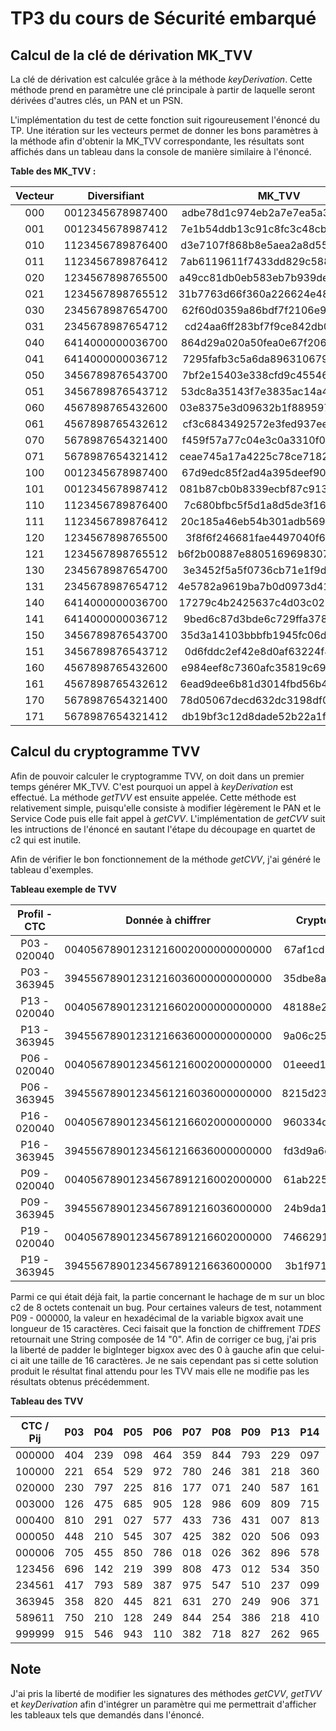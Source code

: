 # TP3 du cours de Sécurité embarqué

## Calcul de la clé de dérivation MK_TVV

La clé de dérivation est calculée grâce à la méthode *keyDerivation*. Cette méthode prend en paramètre une clé principale à partir de laquelle seront dérivées d'autres clés, un PAN et un PSN.

L'implémentation du test de cette fonction suit rigoureusement l'énoncé du TP. Une itération sur les vecteurs permet de donner les bons paramètres à la méthode afin d'obtenir la MK_TVV correspondante, les résultats sont affichés dans un tableau dans la console de manière similaire à l'énoncé.

**Table des MK_TVV :**


| Vecteur |   Diversifiant   |             MK_TVV               |
|:-------:|:----------------:|:--------------------------------:|
|   000   | 0012345678987400 | adbe78d1c974eb2a7e7ea5a32ef8dc26 |
|   001   | 0012345678987412 | 7e1b54ddb13c91c8fc3c48cb98bd1195 |
|   010   | 1123456789876400 | d3e7107f868b8e5aea2a8d55c20a02a9 |
|   011   | 1123456789876412 | 7ab6119611f7433dd829c5889cdccae4 |
|   020   | 1234567898765500 | a49cc81db0eb583eb7b939de7b2396a0 |
|   021   | 1234567898765512 | 31b7763d66f360a226624e48765389a7 |
|   030   | 2345678987654700 | 62f60d0359a86bdf7f2106e98658b7ec |
|   031   | 2345678987654712 | cd24aa6ff283bf7f9ce842db0ca9659d |
|   040   | 6414000000036700 | 864d29a020a50fea0e67f206e59bd002 |
|   041   | 6414000000036712 | 7295fafb3c5a6da896310679d82c6f7e |
|   050   | 3456789876543700 | 7bf2e15403e338cfd9c45546fc255d37 |
|   051   | 3456789876543712 | 53dc8a35143f7e3835ac14a438890df1 |
|   060   | 4567898765432600 | 03e8375e3d09632b1f88959748c117f8 |
|   061   | 4567898765432612 | cf3c6843492572e3fed937ee98c73f9a |
|   070   | 5678987654321400 | f459f57a77c04e3c0a3310f0619659ea |
|   071   | 5678987654321412 | ceae745a17a4225c78ce7182a269a238 |
|   100   | 0012345678987400 | 67d9edc85f2ad4a395deef90e390a064 |
|   101   | 0012345678987412 | 081b87cb0b8339ecbf87c913d55202e8 |
|   110   | 1123456789876400 | 7c680bfbc5f5d1a8d5de3f16838261ef |
|   111   | 1123456789876412 | 20c185a46eb54b301adb5691fd3173f9 |
|   120   | 1234567898765500 | 3f8f6f246681fae4497040f6bb44a7bf |
|   121   | 1234567898765512 | b6f2b00887e880516969830738c31219 |
|   130   | 2345678987654700 | 3e3452f5a5f0736cb71e1f9d49a1eec4 |
|   131   | 2345678987654712 | 4e5782a9619ba7b0d0973d41e3e25231 |
|   140   | 6414000000036700 | 17279c4b2425637c4d03c028b68bbf48 |
|   141   | 6414000000036712 | 9bed6c87d3bde6c729ffa37835c82fba |
|   150   | 3456789876543700 | 35d3a14103bbbfb1945fc06d597a0225 |
|   151   | 3456789876543712 | 0d6fddc2ef42e8d0af63224f8953f191 |
|   160   | 4567898765432600 | e984eef8c7360afc35819c6902b1b2d3 |
|   161   | 4567898765432612 | 6ead9dee6b81d3014fbd56b416ce2b85 |
|   170   | 5678987654321400 | 78d05067decd632dc3198df0680aa27a |
|   171   | 5678987654321412 | db19bf3c12d8dade52b22a1f310983cc |

## Calcul du cryptogramme TVV

Afin de pouvoir calculer le cryptogramme TVV, on doit dans un premier temps générer MK_TVV. C'est pourquoi un appel à *keyDerivation* est effectué. La méthode *getTVV* est ensuite appelée. Cette méthode est relativement simple, puisqu'elle consiste à modifier légèrement le PAN et le Service Code puis elle fait appel à *getCVV*. L'implémentation de *getCVV* suit les intructions de l'énoncé en sautant l'étape du découpage en quartet de c2 qui est inutile.

Afin de vérifier le bon fonctionnement de la méthode *getCVV*, j'ai généré le tableau d'exemples.

**Tableau exemple de TVV**

| Profil - CTC |         Donnée à chiffrer         |   Cryptogramme   | TVV |
|:------------:|:---------------------------------:|:----------------:|:---:|
| P03 - 020040 |  00405678901231216002000000000000 | 67af1cd58a2582b9 | 671 |
| P03 - 363945 |  39455678901231216036000000000000 | 35dbe8a52aa6d918 | 358 |
| P13 - 020040 |  00405678901231216602000000000000 | 48188e2b24eb0dcb | 481 |
| P13 - 363945 |  39455678901231216636000000000000 | 9a06c252961dca7c | 906 |
| P06 - 020040 |  00405678901234561216002000000000 | 01eeed1ad1985b21 | 011 |
| P06 - 363945 |  39455678901234561216036000000000 | 8215d230280c85bd | 821 |
| P16 - 020040 |  00405678901234561216602000000000 | 960334d12f861e8b | 960 |
| P16 - 363945 |  39455678901234561216636000000000 | fd3d9a6d31b27439 | 396 |
| P09 - 020040 |  00405678901234567891216002000000 | 61ab22524c336f10 | 612 |
| P09 - 363945 |  39455678901234567891216036000000 | 24b9da1c5a74babe | 249 |
| P19 - 020040 |  00405678901234567891216602000000 | 7466291aad17ac80 | 746 |
| P19 - 363945 |  39455678901234567891216636000000 | 3b1f9718399a0a2f | 319 |


Parmi ce qui était déjà fait, la partie concernant le hachage de m sur un bloc c2 de 8 octets contenait un bug. Pour certaines valeurs de test, notamment P09 - 000000, la valeur en hexadécimal de la variable bigxox avait une longueur de 15 caractères. Ceci faisait que la fonction de chiffrement *TDES* retournait une String composée de 14 "0". Afin de corriger ce bug, j'ai pris la liberté de padder le bigInteger bigxox avec des 0 à gauche afin que celui-ci ait une taille de 16 caractères. Je ne sais cependant pas si cette solution produit le résultat final attendu pour les TVV mais elle ne modifie pas les résultats obtenus précédemment.

**Tableau des TVV**

| CTC / Pij | P03 | P04 | P05 | P06 | P07 | P08 | P09 | P13 | P14 | P15 | P16 | P17 | P18 | P19 |
|:---------:|:---:|:---:|:---:|:---:|:---:|:---:|:---:|:---:|:---:|:---:|:---:|:---:|:---:|:---:|
|   000000  | 404 | 239 | 098 | 464 | 359 | 844 | 793 | 229 | 097 | 844 | 087 | 372 | 148 | 401 | 
|   100000  | 221 | 654 | 529 | 972 | 780 | 246 | 381 | 218 | 360 | 611 | 901 | 563 | 782 | 342 | 
|   020000  | 230 | 797 | 225 | 816 | 177 | 071 | 240 | 587 | 161 | 309 | 400 | 267 | 714 | 228 | 
|   003000  | 126 | 475 | 685 | 905 | 128 | 986 | 609 | 809 | 715 | 664 | 540 | 297 | 184 | 969 | 
|   000400  | 810 | 291 | 027 | 577 | 433 | 736 | 431 | 007 | 813 | 896 | 423 | 642 | 997 | 415 | 
|   000050  | 448 | 210 | 545 | 307 | 425 | 382 | 020 | 506 | 093 | 977 | 038 | 801 | 510 | 609 | 
|   000006  | 705 | 455 | 850 | 786 | 018 | 026 | 362 | 896 | 578 | 280 | 232 | 405 | 744 | 451 | 
|   123456  | 696 | 142 | 219 | 399 | 808 | 473 | 012 | 534 | 350 | 230 | 051 | 406 | 447 | 764 | 
|   234561  | 417 | 793 | 589 | 387 | 975 | 547 | 510 | 237 | 099 | 588 | 138 | 468 | 498 | 044 | 
|   363945  | 358 | 820 | 445 | 821 | 631 | 270 | 249 | 906 | 371 | 065 | 396 | 579 | 581 | 319 | 
|   589611  | 750 | 210 | 128 | 249 | 844 | 254 | 386 | 218 | 410 | 940 | 782 | 783 | 057 | 824 | 
|   999999  | 915 | 546 | 943 | 110 | 382 | 718 | 827 | 262 | 965 | 821 | 008 | 159 | 801 | 100 | 

## Note

J'ai pris la liberté de modifier les signatures des méthodes *getCVV*, *getTVV* et *keyDerivation* afin d'intégrer un paramètre qui me permettrait d'afficher les tableaux tels que demandés dans l'énoncé.